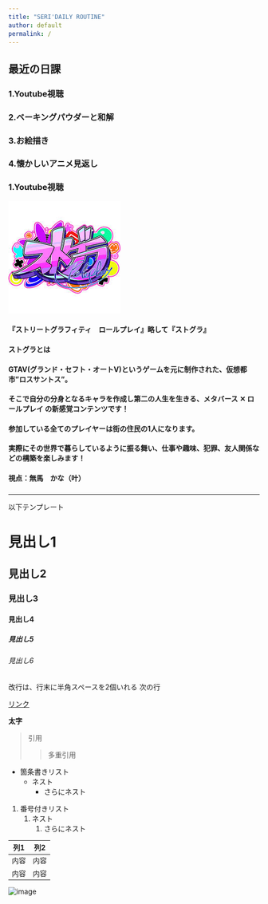 ```yaml
---
title: "SERI'DAILY ROUTINE"
author: default
permalink: /
---
```

## 最近の日課
### 1.Youtube視聴
### 2.ベーキングパウダーと和解
### 3.お絵描き
### 4.懐かしいアニメ見返し


### 1.Youtube視聴
![image](/assets/images/ストグラ.jpg)
#### 『ストリートグラフィティ　ロールプレイ』略して『ストグラ』
#### ストグラとは
#### GTAV(グランド・セフト・オートV)というゲームを元に制作された、仮想都市”ロスサントス”。
#### そこで自分の分身となるキャラを作成し第二の人生を生きる、メタバース ✕ ロールプレイ の新感覚コンテンツです！
#### 参加している全てのプレイヤーは街の住民の1人になります。
#### 実際にその世界で暮らしているように振る舞い、仕事や趣味、犯罪、友人関係などの構築を楽しみます！

#### 視点：無馬　かな（叶）

### 

---

以下テンプレート

# 見出し1
## 見出し2
### 見出し3
#### 見出し4
##### 見出し5
###### 見出し6

改行は、行末に半角スペースを2個いれる
次の行

[リンク](https://www.google.co.jp/)

**太字**

> 引用
>> 多重引用


- 箇条書きリスト
  - ネスト
    - さらにネスト


1. 番号付きリスト
   1. ネスト
      1. さらにネスト


| 列1  | 列2  |
|-----|-----|
| 内容  | 内容  |
| 内容  | 内容  |

![image](/GHPages_WebSite/assets/images/logo-150.png)
